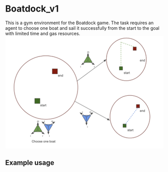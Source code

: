 # Boatdock_v1
This is a gym environment for the Boatdock game. The task requires an agent to choose one boat and sail it successfully from the start to the goal with limited time and gas resources. 
![task overview](img/boat_task.png)

## Example usage


